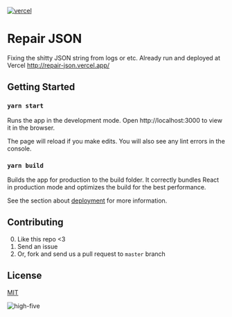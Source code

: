 [![vercel](https://www.datocms-assets.com/31049/1618983297-powered-by-vercel.svg)](https://vercel.com/?utm_source=restfire-studio&utm_campaign=oss)

# Repair JSON

Fixing the shitty JSON string from logs or etc. Already run and deployed at Vercel http://repair-json.vercel.app/

## Getting Started

### `yarn start`

Runs the app in the development mode.
Open http://localhost:3000 to view it in the browser.

The page will reload if you make edits.
You will also see any lint errors in the console.

### `yarn build`

Builds the app for production to the build folder.
It correctly bundles React in production mode and optimizes the build for the best performance.

See the section about [deployment](https://facebook.github.io/create-react-app/docs/deployment) for more information.

## Contributing

 0. Like this repo <3
 0. Send an issue
 0. Or, fork and send us a pull request to `master` branch

## License

[MIT](./LICENSE.md)

![high-five](https://media0.giphy.com/media/26BREWfA5cRZJbMd2/giphy.gif?cid=ecf05e4721370e49dc41cdc59e140f4c0337fcaa46553ddb&rid=giphy.gif)